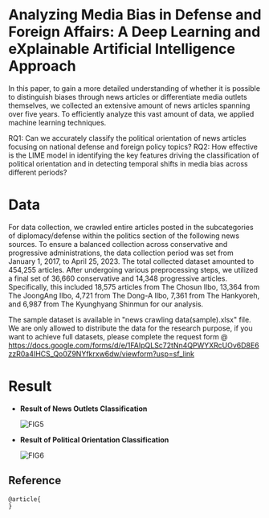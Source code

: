 # Analyzing Media Bias in Defense and Foreign Affairs: A Deep Learning and eXplainable Artificial Intelligence Approach

In this paper, to gain a more detailed understanding of whether it is possible to distinguish biases through news articles or differentiate media outlets themselves, we collected an extensive amount of news articles spanning over five years. To efficiently analyze this vast amount of data, we applied machine learning techniques.

RQ1: Can we accurately classify the political orientation of news articles focusing on national defense and foreign policy topics?
RQ2: How effective is the LIME model in identifying the key features driving the classification of political orientation and in detecting temporal shifts in media bias across different periods?


# Data

For data collection, we crawled entire articles posted in the subcategories of diplomacy/defense within the politics section of the following news sources. To ensure a balanced collection across conservative and progressive administrations, the data collection period was set from January 1, 2017, to April 25, 2023. The total collected dataset amounted to 454,255 articles. After undergoing various preprocessing steps, we utilized a final set of 36,660 conservative and 14,348 progressive articles. Specifically, this included 18,575 articles from The Chosun Ilbo, 13,364 from The JoongAng Ilbo, 4,721 from The Dong-A Ilbo, 7,361 from The Hankyoreh, and 6,987 from The Kyunghyang Shinmun for our analysis.

The sample dataset is available in "news crawling data(sample).xlsx" file. We are only allowed to distribute the data for the research purpose, if you want to achieve full datasets, please complete the request form @ https://docs.google.com/forms/d/e/1FAIpQLSc72tNn4QPWYXRcUOv6D8E6zzR0a4IHCS_Qo0Z9NYfkrxw6dw/viewform?usp=sf_link

# Result
- **Result of News Outlets Classification** 
 
   ![FIG5](https://github.com/dxlabskku/PoliticalOrientationDiscrimination/assets/126649723/21b51488-4db3-4742-9c9c-8c8908cd518d)
  

- **Result of Political Orientation Classification**
     
   ![FIG6](https://github.com/dxlabskku/PoliticalOrientationDiscrimination/assets/126649723/d1c11dad-76e0-4571-9484-f475b5e6f0fa)


## Reference
```
@article{
}
```
